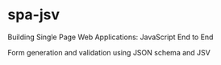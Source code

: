 spa-jsv
========

Building Single Page Web Applications: JavaScript End to End

Form generation and validation using JSON schema and JSV
